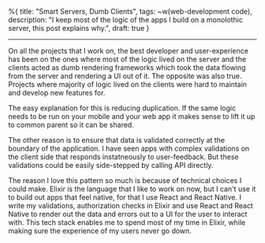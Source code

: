 %{
  title: "Smart Servers, Dumb Clients",
  tags: ~w(web-development code),
  description: "I keep most of the logic of the apps I build on a monolothic server, this post explains why.",
  draft: true
}

---

On all the projects that I work on, the best developer and user-experience has been on the ones where most of the logic lived on the server and the clients acted as dumb rendering frameworks which took the data flowing from the server and rendering a UI out of it. The opposite was also true. Projects where majority of logic lived on the clients were hard to maintain and develop new features for. 

The easy explanation for this is reducing duplication. If the same logic needs to be run on your mobile and your web app it makes sense to lift it up to common parent so it can be shared.

The other reason is to ensure that data is validated correctly at the boundary of the application. I have seen apps with complex validations on the client side that responds instatneously to user-feedback. But these validations could be easily side-stepped by calling API directly.

The reason I love this pattern so much is because of technical choices I could make. Elixir is the language that I like to work on now, but I can't use it to build out apps that feel native, for that I use React and React Native. I write my validations, authorization checks in Elixir and use React and React Native to render out the data and errors out to a UI for the user to interact with. This tech stack enables me to spend most of my time in Elixir, while making sure the experience of my users never go down.
